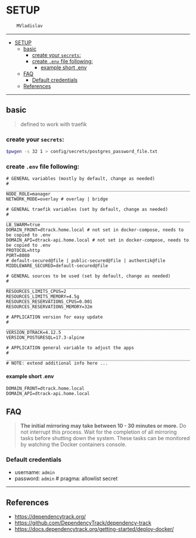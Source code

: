 # SETUP

```sh
    MVladislav
```

---

- [SETUP](#setup)
  - [basic](#basic)
    - [create your `secrets`:](#create-your-secrets)
    - [create `.env` file following:](#create-env-file-following)
      - [example short .env](#example-short-env)
  - [FAQ](#faq)
    - [Default credentials](#default-credentials)
  - [References](#references)

---

## basic

> defined to work with traefik

### create your `secrets`:

```sh
$pwgen -s 32 1 > config/secrets/postgres_password_file.txt
```

### create `.env` file following:

```env
# GENERAL variables (mostly by default, change as needed)
# ______________________________________________________________________________
NODE_ROLE=manager
NETWORK_MODE=overlay # overlay | bridge

# GENERAL traefik variables (set by default, change as needed)
# ______________________________________________________________________________
LB_SWARM=true
DOMAIN_FRONT=dtrack.home.local # not set in docker-compose, needs to be copied to .env
DOMAIN_API=dtrack-api.home.local # not set in docker-compose, needs to be copied to .env
PROTOCOL=http
PORT=8080
# default-secured@file | public-secured@file | authentik@file
MIDDLEWARE_SECURED=default-secured@file

# GENERAL sources to be used (set by default, change as needed)
# ______________________________________________________________________________
RESOURCES_LIMITS_CPUS=2
RESOURCES_LIMITS_MEMORY=4.5g
RESOURCES_RESERVATIONS_CPUS=0.001
RESOURCES_RESERVATIONS_MEMORY=32m

# APPLICATION version for easy update
# ______________________________________________________________________________
VERSION_DTRACK=4.12.5
VERSION_POSTGRESQL=17.3-alpine

# APPLICATION general variable to adjust the apps
# ______________________________________________________________________________
# NOTE: extend additional info here ...
```

#### example short .env

```env
DOMAIN_FRONT=dtrack.home.local
DOMAIN_API=dtrack-api.home.local
```

## FAQ

> **The initial mirroring may take between 10 - 30 minutes or more.**
> Do not interrupt this process. Wait for the completion of all mirroring tasks before shutting down the system.
> These tasks can be monitored by watching the Docker containers console.

### Default credentials

- username: `admin`
- password: `admin` # pragma: allowlist secret

---

## References

- <https://dependencytrack.org/>
- <https://github.com/DependencyTrack/dependency-track>
- <https://docs.dependencytrack.org/getting-started/deploy-docker/>
